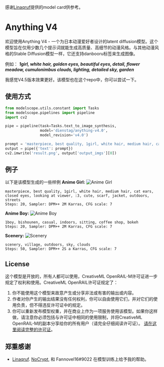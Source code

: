 

感谢[Linaqruf](https://huggingface.co/Linaqruf)提供的model card供参考。

# Anything V4

欢迎使用Anything V4 - 一个为日本动漫爱好者设计的latent diffusion模型。这个模型旨在仅用少数几个提示词就能生成高质量、高细节的动漫风格。与其他动漫风格的Stable Diffusion模型一样，它还支持danbooru标签来生成图像。


例如： **_1girl, white hair, golden eyes, beautiful eyes, detail, flower meadow, cumulonimbus clouds, lighting, detailed sky, garden_** 

我感觉V4.5版本效果更好。该模型也在这个repo中，你可以尝试一下。


## 使用方式


```python
from modelscope.utils.constant import Tasks
from modelscope.pipelines import pipeline
import cv2

pipe = pipeline(task=Tasks.text_to_image_synthesis,
                model='dienstag/anything-v4.0',
                model_revision='v4.0')

prompt = 'masterpiece, best quality, 1girl, white hair, medium hair, cat ears, closed eyes, looking at viewer, :3, cute, scarf, jacket, outdoors, streets'
output = pipe({'text': prompt})
cv2.imwrite('result.png', output['output_imgs'][0])
```

## 例子

以下是该模型生成的一些样例
**Anime Girl:**
![Anime Girl](example-1.png)
```
masterpiece, best quality, 1girl, white hair, medium hair, cat ears, closed eyes, looking at viewer, :3, cute, scarf, jacket, outdoors, streets
Steps: 20, Sampler: DPM++ 2M Karras, CFG scale: 7
```
**Anime Boy:**
![Anime Boy](example-2.png)
```
1boy, bishounen, casual, indoors, sitting, coffee shop, bokeh
Steps: 20, Sampler: DPM++ 2M Karras, CFG scale: 7
```
**Scenery:**
![Scenery](example-4.png)
```
scenery, village, outdoors, sky, clouds
Steps: 50, Sampler: DPM++ 2S a Karras, CFG scale: 7
```

## License

这个模型是开放的，所有人都可以使用，CreativeML OpenRAIL-M许可证进一步规定了权利和使用。CreativeML OpenRAIL许可证规定了：

1. 你不能使用这个模型来故意产生或分享非法或有害的输出或内容。
2. 作者对你产生的输出结果没有任何权利，你可以自由使用它们，并对它们的使用负责，但不得违反许可证中的规定。
3. 你可以重新发布模型权重，并在商业上作为一项服务使用该模型。如果你这样做，请注意你必须包括与许可证中相同的使用限制，并将CreativeML OpenRAIL-M的副本分享给你的所有用户（请完全仔细阅读许可证）。 [请在这里阅读完整的许可证](https://huggingface.co/spaces/CompVis/stable-diffusion-license)。



## 郑重感谢

- [Linaqruf](https://huggingface.co/Linaqruf). [NoCrypt](https://huggingface.co/NoCrypt), 和 Fannovel16#9022 在模型训练上给予我的帮助。

